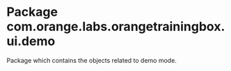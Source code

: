 # Package com.orange.labs.orangetrainingbox.ui.demo

Package which contains the objects related to demo mode.
